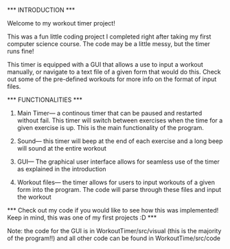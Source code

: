 *** INTRODUCTION ***

Welcome to my workout timer project!

This was a fun little coding project I completed right after taking my first computer science course. 
The code may be a little messy, but the timer runs fine!

This timer is equipped with a GUI that allows a use to input a workout manually, or navigate to a text
file of a given form that would do this. Check out some of the pre-defined workouts for more info 
on the format of input files.

*** FUNCTIONALITIES ***

1) Main Timer— a continous timer that can be paused and restarted without fail. This timer will switch between
   exercises when the time for a given exercise is up. This is the main functionality of the program.
   
2) Sound— this timer will beep at the end of each exercise and a long beep will sound at the entire workout

3) GUI— The graphical user interface allows for seamless use of the timer as explained in the introduction

4) Workout files— the timer allows for users to input workouts of a given form into the program. The code
   will parse through these files and input the workout
   
   
*** Check out my code if you would like to see how this was implemented! Keep in mind, this was one of my first projects :D ***

Note: the code for the GUI is in WorkoutTimer/src/visual (this is the majority of the program!!) and all other code can be found in WorkoutTime/src/code
